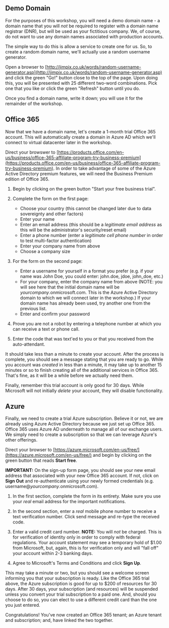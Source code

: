 ## Demo Domain
For the purposes of this workshop, you will need a demo domain name - a domain name that you will _not_ be required to register with a domain name registrar (DNR), but will be used as your fictitious company.  We, of course, do not want to use any domain names associated with production accounts.

The simple way to do this is allow a service to create one for us.  So, to create a random domain name, we'll actually use a random username generator.

Open a browser to [http://jimpix.co.uk/words/random-username-generator.asp](http://jimpix.co.uk/words/random-username-generator.asp) and click the green "Go!" button close to the top of the page.  Upon doing this, you will be presented with 25 different two-word combinations.  Pick one that you like or click the green "Refresh" button until you do.

Once you find a domain name, write it down; you will use it for the remainder of the workshop.

## Office 365
Now that we have a domain name, let's create a 1-month trial Office 365 account. This will automatically create a domain in Azure AD which we'll connect to virtual datacenter later in the workshop.

Direct your browswer to [https://products.office.com/en-us/business/office-365-affiliate-program-try-business-premium](https://products.office.com/en-us/business/office-365-affiliate-program-try-business-premium).  In order to take advantage of some of the Azure Active Directory premium features, we will need the Business Premium edition of Office 365.

  1. Begin by clicking on the green button "Start your free business trial".

  2. Complete the form on the first page:

     * Choose your country (this cannot be changed later due to data sovereignty and other factors)
     * Enter your name
     * Enter an email address (this should be a _legitimate email address_ as this will be the administrator's security/reset email) 
     * Enter a phone number (enter a _legitimate cell phone number_ in order to test multi-factor authentication)
     * Enter your company name from above
     * Choose a company size  

  3. For the form on the second page:

     * Enter a username for yourself in a format you prefer (e.g. if your name was John Doe, you could enter: john.doe, jdoe, john_doe, etc.)
     * For your company, enter the company name from above (NOTE: you will see here that the initial domain name will be _yourcompany_.onmicrosoft.com.  This is the Azure Active Directory domain to which we will connect later in the workshop.) If your domain name has already been used, try another one from the previous list.
     * Enter and confirm your password

  4. Prove you are not a robot by entering a telephone number at which you can receive a text or phone call. 

  5. Enter the code that was text'ed to you or that you received from the auto-attendant.

It should take less than a minute to create your account.  After the process is complete, you should see a message stating that you are ready to go.  While you account was _created_ in less than a minute, it may take up to another 15 minutes or so to finish creating all of the additional services in Office 365.  That's fine, as it will be a while before we actually need them.

Finally, remember this trial account is only good for 30 days.  While Microsoft will not initially _delete_ your account, they will disable functionality.

## Azure
Finally, we need to create a trial Azure subscription.  Believe it or not, we are already using Azure Active Directory because we just set up Office 365.  Office 365 uses Azure AD underneath to manage all of our exchange users.  We simply need to create a subscription so that we can leverage Azure's other offerings.

Direct your browser to [https://azure.microsoft.com/en-us/free/](https://azure.microsoft.com/en-us/free/) and begin by clicking on the green button that reads **Start free**.

**IMPORTANT:** On the sign-up form page, you should see your new email address that associated with your new Office 365 account.  If not, click on **Sign Out** and re-authenticate using your newly formed credentials (e.g. username@_yourcompany_.onmicrosoft.com).

  1. In the first section, complete the form in its entirety. Make sure you use your _real_ email address for the important notifications.

  2. In the second section, enter a _real_ mobile phone number to receive a text verification number.  Click send message and re-type the received code.

  3. Enter a valid credit card number. **NOTE:** You will _not_ be charged.  This is for verification of identity only in order to comply with federal regulations.  Your account statement may see a temporary hold of $1.00 from Microsoft, but, again, this is for verification only and will "fall off" your account within 2-3 banking days.

  4. Agree to Microsoft's Terms and Conditions and click **Sign Up**.

This may take a minute or two, but you should see a welcome screen informing you that your subscription is ready.  Like the Office 365 trial above, the Azure subscription is good for up to $200 of resources for 30 days.  After 30 days, your subscription (and resources) will be suspended unless you convert your trial subscription to a paid one.  And, should you choose to do so, you can elect to use a different credit card than the one you just entered.

Congratulations!  You've now created an Office 365 tenant; an Azure tenant and subscription; and, have linked the two together.